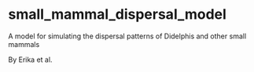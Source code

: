 # small_mammal_dispersal_model
A model for simulating the dispersal patterns of Didelphis and other small mammals

By Erika et al.